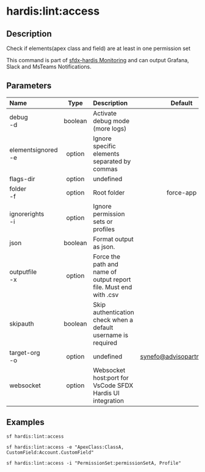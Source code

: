 <!-- This file has been generated with command 'sf hardis:doc:plugin:generate'. Please do not update it manually or it may be overwritten -->
# hardis:lint:access

## Description

Check if elements(apex class and field) are at least in one permission set
  
This command is part of [sfdx-hardis Monitoring](https://sfdx-hardis.cloudity.com/salesforce-monitoring-missing-access/) and can output Grafana, Slack and MsTeams Notifications.


## Parameters

| Name                   |  Type   | Description                                                       |           Default           | Required | Options |
|:-----------------------|:-------:|:------------------------------------------------------------------|:---------------------------:|:--------:|:-------:|
| debug<br/>-d           | boolean | Activate debug mode (more logs)                                   |                             |          |         |
| elementsignored<br/>-e | option  | Ignore specific elements separated by commas                      |                             |          |         |
| flags-dir              | option  | undefined                                                         |                             |          |         |
| folder<br/>-f          | option  | Root folder                                                       |          force-app          |          |         |
| ignorerights<br/>-i    | option  | Ignore permission sets or profiles                                |                             |          |         |
| json                   | boolean | Format output as json.                                            |                             |          |         |
| outputfile<br/>-x      | option  | Force the path and name of output report file. Must end with .csv |                             |          |         |
| skipauth               | boolean | Skip authentication check when a default username is required     |                             |          |         |
| target-org<br/>-o      | option  | undefined                                                         | <synefo@advisopartners.com> |          |         |
| websocket              | option  | Websocket host:port for VsCode SFDX Hardis UI integration         |                             |          |         |

## Examples

```shell
sf hardis:lint:access
```

```shell
sf hardis:lint:access -e "ApexClass:ClassA, CustomField:Account.CustomField"
```

```shell
sf hardis:lint:access -i "PermissionSet:permissionSetA, Profile"
```


